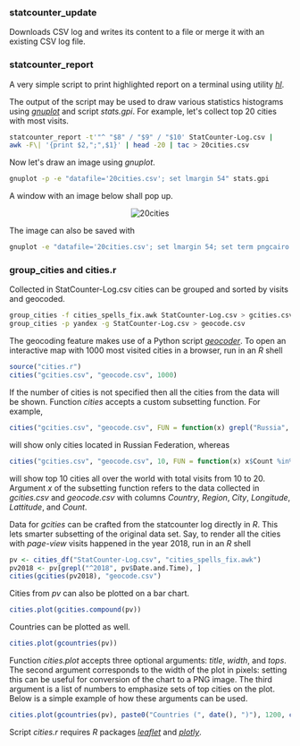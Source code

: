### statcounter_update

Downloads CSV log and writes its content to a file or merge it with an existing
CSV log file.

### statcounter_report

A very simple script to print highlighted report on a terminal using utility
[*hl*](http://sourceforge.net/projects/hlterm/).

The output of the script may be used to draw various statistics histograms using
[*gnuplot*](http://www.gnuplot.info/) and script *stats.gpi*. For example, let's
collect top 20 cities with most visits.

```sh
statcounter_report -t'"^ "$8" / "$9" / "$10' StatCounter-Log.csv |
awk -F\| '{print $2,";",$1}' | head -20 | tac > 20cities.csv
```

Now let's draw an image using *gnuplot*.

```sh
gnuplot -p -e "datafile='20cities.csv'; set lmargin 54" stats.gpi
```

A window with an image below shall pop up.

<p align="center">
  <img src="../images/images/20cities.png?raw=true" alt="20cities"/>
</p>

The image can also be saved with

```sh
gnuplot -e "datafile='20cities.csv'; set lmargin 54; set term pngcairo size 1200,700; set output '20cities.png'" stats.gpi
```

### group_cities and cities.r

Collected in StatCounter-Log.csv cities can be grouped and sorted by visits and
geocoded.

```sh
group_cities -f cities_spells_fix.awk StatCounter-Log.csv > gcities.csv
group_cities -p yandex -g StatCounter-Log.csv > geocode.csv
```

The geocoding feature makes use of a Python script
[*geocoder*](https://github.com/DenisCarriere/geocoder). To open an interactive
map with 1000 most visited cities in a browser, run in an *R* shell

```r
source("cities.r")
cities("gcities.csv", "geocode.csv", 1000)
```

If the number of cities is not specified then all the cities from the data will
be shown. Function *cities* accepts a custom subsetting function. For example,

```r
cities("gcities.csv", "geocode.csv", FUN = function(x) grepl("Russia", x$Country))
```

will show only cities located in Russian Federation, whereas

```r
cities("gcities.csv", "geocode.csv", 10, FUN = function(x) x$Count %in% 10:20)
```

will show top 10 cities all over the world with total visits from 10 to 20.
Argument *x* of the subsetting function refers to the data collected in
*gcities.csv* and *geocode.csv* with columns *Country*, *Region*, *City*,
*Longitude*, *Lattitude*, and *Count*.

Data for *gcities* can be crafted from the statcounter log directly in *R*. This
lets smarter subsetting of the original data set. Say, to render all the
cities with *page-view* visits happened in the year 2018, run in an *R* shell

```r
pv <- cities_df("StatCounter-Log.csv", "cities_spells_fix.awk")
pv2018 <- pv[grepl("^2018", pv$Date.and.Time), ]
cities(gcities(pv2018), "geocode.csv")
```

Cities from *pv* can also be plotted on a bar chart.

```r
cities.plot(gcities.compound(pv))
```

Countries can be plotted as well.

```r
cities.plot(gcountries(pv))
```

Function *cities.plot* accepts three optional arguments: *title*, *width*, and
*tops*. The second argument corresponds to the width of the plot in pixels:
setting this can be useful for conversion of the chart to a PNG image. The third
argument is a list of numbers to emphasize sets of top cities on the plot. Below
is a simple example of how these arguments can be used.

```r
cities.plot(gcountries(pv), paste0("Countries (", date(), ")"), 1200, c(10, 40, NA))
```

Script *cities.r* requires *R* packages
[*leaflet*](https://rstudio.github.io/leaflet/) and
[*plotly*](https://plot.ly/r/).

